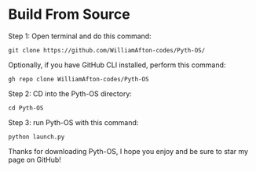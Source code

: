 # Build From Source

Step 1: Open terminal and do this command:
```
git clone https://github.com/WilliamAfton-codes/Pyth-OS/
```

Optionally, if you have GitHub CLI installed, perform this command:
```
gh repo clone WilliamAfton-codes/Pyth-OS
```

Step 2: CD into the Pyth-OS directory:
```
cd Pyth-OS
```

Step 3: run Pyth-OS with this command:
```
python launch.py
```

Thanks for downloading Pyth-OS, I hope you enjoy and be sure to star my page on GitHub!
